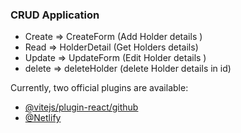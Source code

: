 ### CRUD Application
 - Create => CreateForm (Add Holder details )
 - Read   => HolderDetail (Get Holders details)
 - Update => UpdateForm (Edit Holder details )
 - delete => deleteHolder (delete Holder details in id)

Currently, two official plugins are available:

- [@vitejs/plugin-react/github](https://github.com/meenatchi-14/FetchTask.git) 
- [@Netlify](https://65fa99cc61adf43fa1187070--helpful-heliotrope-aab7ea.netlify.app/) 